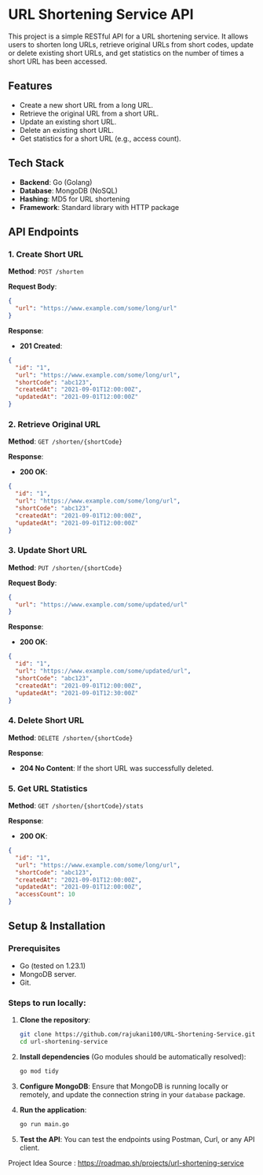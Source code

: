 

# URL Shortening Service API

This project is a simple RESTful API for a URL shortening service. It allows users to shorten long URLs, retrieve original URLs from short codes, update or delete existing short URLs, and get statistics on the number of times a short URL has been accessed.

## Features

- Create a new short URL from a long URL.
- Retrieve the original URL from a short URL.
- Update an existing short URL.
- Delete an existing short URL.
- Get statistics for a short URL (e.g., access count).

## Tech Stack

- **Backend**: Go (Golang)
- **Database**: MongoDB (NoSQL)
- **Hashing**: MD5 for URL shortening
- **Framework**: Standard library with HTTP package
## API Endpoints

### 1. Create Short URL
**Method**: `POST /shorten`

**Request Body**:
```json
{
  "url": "https://www.example.com/some/long/url"
}
```

**Response**:
- **201 Created**:
```json
{
  "id": "1",
  "url": "https://www.example.com/some/long/url",
  "shortCode": "abc123",
  "createdAt": "2021-09-01T12:00:00Z",
  "updatedAt": "2021-09-01T12:00:00Z"
}
```

### 2. Retrieve Original URL
**Method**: `GET /shorten/{shortCode}`

**Response**:
- **200 OK**:
```json
{
  "id": "1",
  "url": "https://www.example.com/some/long/url",
  "shortCode": "abc123",
  "createdAt": "2021-09-01T12:00:00Z",
  "updatedAt": "2021-09-01T12:00:00Z"
}
```

### 3. Update Short URL
**Method**: `PUT /shorten/{shortCode}`

**Request Body**:
```json
{
  "url": "https://www.example.com/some/updated/url"
}
```

**Response**:
- **200 OK**:
```json
{
  "id": "1",
  "url": "https://www.example.com/some/updated/url",
  "shortCode": "abc123",
  "createdAt": "2021-09-01T12:00:00Z",
  "updatedAt": "2021-09-01T12:30:00Z"
}
```

### 4. Delete Short URL
**Method**: `DELETE /shorten/{shortCode}`

**Response**:
- **204 No Content**: If the short URL was successfully deleted.

### 5. Get URL Statistics
**Method**: `GET /shorten/{shortCode}/stats`

**Response**:
- **200 OK**:
```json
{
  "id": "1",
  "url": "https://www.example.com/some/long/url",
  "shortCode": "abc123",
  "createdAt": "2021-09-01T12:00:00Z",
  "updatedAt": "2021-09-01T12:00:00Z",
  "accessCount": 10
}
```

## Setup & Installation

### Prerequisites
- Go (tested on 1.23.1)
- MongoDB server.
- Git.

### Steps to run locally:

1. **Clone the repository**:
    ```bash
    git clone https://github.com/rajukani100/URL-Shortening-Service.git
    cd url-shortening-service
    ```

2. **Install dependencies** (Go modules should be automatically resolved):
    ```bash
    go mod tidy
    ```

3. **Configure MongoDB**:
    Ensure that MongoDB is running locally or remotely, and update the connection string in your `database` package.

4. **Run the application**:
    ```bash
    go run main.go
    ```

5. **Test the API**:
    You can test the endpoints using Postman, Curl, or any API client.
   

Project Idea Source : https://roadmap.sh/projects/url-shortening-service
